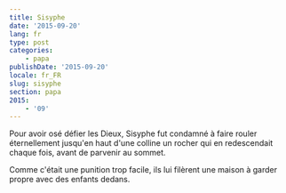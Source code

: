 ```yaml
---
title: Sisyphe
date: '2015-09-20'
lang: fr
type: post
categories:
    - papa
publishDate: '2015-09-20'
locale: fr_FR
slug: sisyphe
section: papa
2015:
    - '09'
---
```


Pour avoir osé défier les Dieux, Sisyphe fut condamné à faire rouler éternellement jusqu'en haut d'une colline un rocher qui en redescendait chaque fois, avant de parvenir au sommet.

Comme c'était une punition trop facile, ils lui filèrent une maison à garder propre avec des enfants dedans.